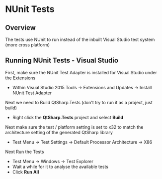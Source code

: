 # NUnit Tests

## Overview

The tests use NUnit to run instead of the inbuilt Visual Studio test system (more cross platform) <br>


## Running NUnit Tests - Visual Studio

First, make sure the NUnit Test Adapter is installed for Visual Studio under the Extensions

  * Within Visual Studio 2015 Tools -> Extensions and Updates -> Install NUnit Test Adapter

Next we need to Build QtSharp.Tests (don't try to run it as a project, just build)

  * Right click the **QtSharp.Tests** project and select **Build**

Next make sure the test / platform setting is set to x32 to match the architecture setting of the generated QtSharp library

  * Test Menu -> Test Settings -> Default Processor Architecture -> X86

Next Run the Tests

  * Test Menu -> Windows -> Test Explorer
  * Wait a while for it to analyse the available tests
  * Click **Run All**
